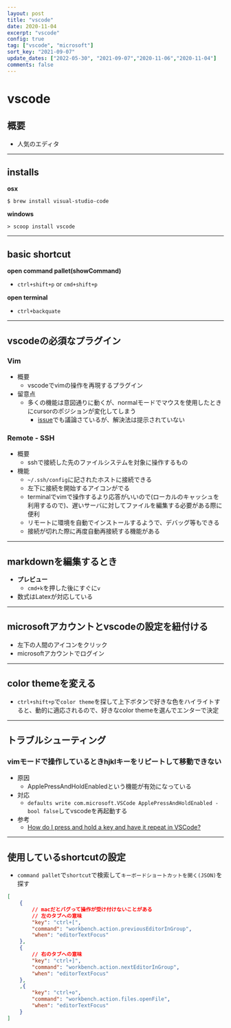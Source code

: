 ```yaml
---
layout: post
title: "vscode"
date: 2020-11-04
excerpt: "vscode"
config: true
tag: ["vscode", "microsoft"]
sort_key: "2021-09-07"
update_dates: ["2022-05-30", "2021-09-07","2020-11-06","2020-11-04"]
comments: false
---
```


# vscode

## 概要
 - 人気のエディタ

---

## installs

**osx**  
```console
$ brew install visual-studio-code 
```

**windows**  
```console
> scoop install vscode
```

---

## basic shortcut

**open command pallet(showCommand)**  
 - `ctrl+shift+p` or `cmd+shift+p`

**open terminal**  
 - `ctrl+backquate`

---

## vscodeの必須なプラグイン

### Vim
 - 概要
   - vscodeでvimの操作を再現するプラグイン
 - 留意点
   - 多くの機能は意図通りに動くが、normalモードでマウスを使用したときにcursorのポジションが変化してしまう
     - [issue](https://github.com/VSCodeVim/Vim/issues/5221)でも議論さているが、解決法は提示されていない

### Remote - SSH
 - 概要
   - sshで接続した先のファイルシステムを対象に操作するもの
 - 機能
   - `~/.ssh/config`に記されたホストに接続できる
   - 左下に接続を開始するアイコンがでる
   - terminalでvimで操作するより応答がいいので(ローカルのキャッシュを利用するので)、遅いサーバに対してファイルを編集する必要がある際に便利
   - リモートに環境を自動でインストールするようで、デバッグ等もできる
   - 接続が切れた際に再度自動再接続する機能がある

---

## markdownを編集するとき
 - **プレビュー**
   - `cmd+k`を押した後にすぐに`v`
 - 数式はLatexが対応している

---

## microsoftアカウントとvscodeの設定を紐付ける
 - 左下の人間のアイコンをクリック
 - microsoftアカウントでログイン

---

## color themeを変える
 - `ctrl+shift+p`で`color theme`を探して上下ボタンで好きな色をハイライトすると、動的に適応されるので、好きなcolor themeを選んでエンターで決定

---

## トラブルシューティング

### vimモードで操作しているときhjklキーをリピートして移動できない
 - 原因
   - ApplePressAndHoldEnabledという機能が有効になっている
 - 対応
   - `defaults write com.microsoft.VSCode ApplePressAndHoldEnabled -bool false`してvscodeを再起動する
 - 参考
   - [How do I press and hold a key and have it repeat in VSCode?](https://stackoverflow.com/questions/39972335/how-do-i-press-and-hold-a-key-and-have-it-repeat-in-vscode)

---

## 使用しているshortcutの設定
 - `command pallet`で`shortcut`で検索して`キーボードショートカットを開く(JSON)`を探す

```json
[
    {
        // macだとバグって操作が受け付けないことがある
        // 左のタブへの意味
        "key": "ctrl+[",
        "command": "workbench.action.previousEditorInGroup",
        "when": "editorTextFocus"
    },
    {
        // 右のタブへの意味
        "key": "ctrl+]",
        "command": "workbench.action.nextEditorInGroup",
        "when": "editorTextFocus"
    },
    ,{
        "key": "ctrl+o",
        "command": "workbench.action.files.openFile",
        "when": "editorTextFocus"
    }
]
```



